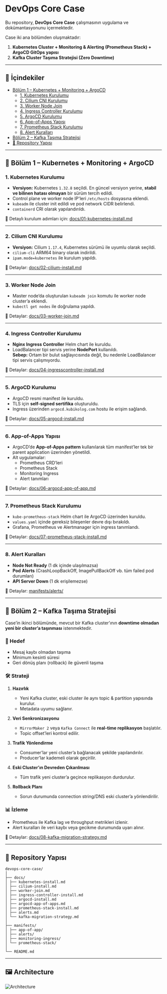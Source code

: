 # DevOps Core Case

Bu repository, **DevOps Core Case** çalışmasının uygulama ve dokümantasyonunu içermektedir.  

Case iki ana bölümden oluşmaktadır:

1. **Kubernetes Cluster + Monitoring & Alerting (Prometheus Stack) + ArgoCD GitOps yapısı**
2. **Kafka Cluster Taşıma Stratejisi (Zero Downtime)**

---

## 📍 İçindekiler
- [Bölüm 1 – Kubernetes + Monitoring + ArgoCD](#-bölüm-1--kubernetes--monitoring--argocd)
  - [1. Kubernetes Kurulumu](#1-kubernetes-kurulumu)
  - [2. Cilium CNI Kurulumu](#2-cilium-cni-kurulumu)
  - [3. Worker Node Join](#3-worker-node-join)
  - [4. Ingress Controller Kurulumu](#4-ingress-controller-kurulumu)
  - [5. ArgoCD Kurulumu](#5-argocd-kurulumu)
  - [6. App-of-Apps Yapısı](#6-app-of-apps-yapısı)
  - [7. Prometheus Stack Kurulumu](#7-prometheus-stack-kurulumu)
  - [8. Alert Kuralları](#8-alert-kuralları)
- [Bölüm 2 – Kafka Taşıma Stratejisi](#-bölüm-2--kafka-taşıma-stratejisi)
- [📂 Repository Yapısı](#-repository-yapısı)

---

## 🚀 Bölüm 1 – Kubernetes + Monitoring + ArgoCD

### 1. Kubernetes Kurulumu
- **Versiyon:** Kubernetes `1.32.8` seçildi. En güncel versiyon yerine, **stabil ve bilinen hatası olmayan** bir sürüm tercih edildi.
- Control plane ve worker node IP'leri `/etc/hosts` dosyasına eklendi.
- `kubeadm` ile cluster init edildi ve pod network CIDR belirlendi.
- `containerd` CRI olarak yapılandırıldı.

📄 Detaylı kurulum adımları için: [docs/01-kubernetes-install.md](./docs/01-kubernetes-install.md)

---

### 2. Cilium CNI Kurulumu
- **Versiyon:** Cilium `1.17.4`, Kubernetes sürümü ile uyumlu olarak seçildi.
- `cilium-cli` ARM64 binary olarak indirildi.
- `ipam.mode=kubernetes` ile kurulum yapıldı.

📄 Detaylar: [docs/02-cilium-install.md](docs/02-cilium-install.md)

---

### 3. Worker Node Join
- Master node’da oluşturulan `kubeadm join` komutu ile worker node cluster’a eklendi.
- `kubectl get nodes` ile doğrulama yapıldı.

📄 Detaylar: [docs/03-worker-join.md](docs/03-worker-join.md)

---

### 4. Ingress Controller Kurulumu
- **Nginx Ingress Controller** Helm chart ile kuruldu.
- LoadBalancer tipi servis yerine **NodePort** kullanıldı.  
  **Sebep:** Ortam bir bulut sağlayıcısında değil, bu nedenle LoadBalancer tipi servis çalışmıyordu.

📄 Detaylar: [docs/04-ingresscontroller-install.md](docs/04-ingresscontroller-install.md)

---

### 5. ArgoCD Kurulumu
- ArgoCD resmi manifest ile kuruldu.
- TLS için **self-signed sertifika** oluşturuldu.
- Ingress üzerinden `argocd.kubikolog.com` hostu ile erişim sağlandı.

📄 Detaylar: [docs/05-argocd-install.md](docs/05-argocd-install.md)  


---

### 6. App-of-Apps Yapısı
- ArgoCD’de **App-of-Apps pattern** kullanılarak tüm manifest’ler tek bir parent application üzerinden yönetildi.
- Alt uygulamalar:
  - Prometheus CRD’leri
  - Prometheus Stack
  - Monitoring Ingress
  - Alert tanımları

📄 Detaylar: [docs/06-argocd-app-of-app.md](docs/06-argocd-app-of-app.md)

---

### 7. Prometheus Stack Kurulumu
- `kube-prometheus-stack` Helm chart ile ArgoCD üzerinden kuruldu.
- `values.yaml` içinde gereksiz bileşenler devre dışı bırakıldı.
- Grafana, Prometheus ve Alertmanager için ingress tanımlandı.

📄 Detaylar: [docs/07-prometheus-stack-install.md](docs/07-prometheus-stack-install.md)

---

### 8. Alert Kuralları
- **Node Not Ready** (1 dk içinde ulaşılmazsa)
- **Pod Alerts** (CrashLoopBackOff, ImagePullBackOff vb. tüm failed pod durumları)
- **API Server Down** (1 dk erişilemezse)

📄 Detaylar: [manifests/alerts/](./manifests/alerts/)

---

## 📡 Bölüm 2 – Kafka Taşıma Stratejisi

Case’in ikinci bölümünde, mevcut bir Kafka cluster’ının **downtime olmadan yeni bir cluster’a taşınması** istenmektedir.

### 🎯 Hedef
- Mesaj kaybı olmadan taşıma
- Minimum kesinti süresi
- Geri dönüş planı (rollback) ile güvenli taşıma

### 🛠 Strateji
1. **Hazırlık**
   - Yeni Kafka cluster, eski cluster ile aynı topic & partition yapısında kurulur.
   - Metadata uyumu sağlanır.

2. **Veri Senkronizasyonu**
   - `MirrorMaker 2` veya `Kafka Connect` ile **real-time replikasyon** başlatılır.
   - Topic offset’leri kontrol edilir.

3. **Trafik Yönlendirme**
   - Consumer’lar yeni cluster’a bağlanacak şekilde yapılandırılır.
   - Producer’lar kademeli olarak geçirilir.

4. **Eski Cluster’ın Devreden Çıkarılması**
   - Tüm trafik yeni cluster’a geçince replikasyon durdurulur.

5. **Rollback Planı**
   - Sorun durumunda connection string/DNS eski cluster’a yönlendirilir.

### 📊 İzleme
- Prometheus ile Kafka lag ve throughput metrikleri izlenir.
- Alert kuralları ile veri kaybı veya gecikme durumunda uyarı alınır.

📄 Detaylar: [docs/08-kafka-migration-strategy.md](docs/08-kafka-migration-strategy.md)

---

## 📂 Repository Yapısı

```plaintext
devops-core-case/
│
├── docs/
│ ├── kubernetes-install.md
│ ├── cilium-install.md
│ ├── worker-join.md
│ ├── ingress-controller-install.md
│ ├── argocd-install.md
│ ├── argocd-app-of-apps.md
│ ├── prometheus-stack-install.md
│ ├── alerts.md
│ └── kafka-migration-strategy.md
│
├── manifests/
│ ├── app-of-app/
│ ├── alerts/
│ ├── monitoring-ingress/
│ └── prometheus-stack/
│
└── README.md
```
---

## 🖼 Architecture
![Architecture](docs/images/architecture.png)